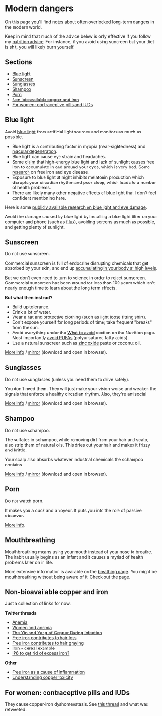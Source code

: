 # Modern dangers

On this page you'll find notes about often overlooked long-term dangers in the
modern world.

Keep in mind that much of the advice below is only effective if you
follow my [nutrition advice](nutrition.md). For instance, if you avoid using
suncreen but your diet is shit, you will likely burn yourself.

## Sections

- [Blue light](#blue-light)
- [Sunscreen](#sunscreen)
- [Sunglasses](#sunglasses)
- [Shampoo](#shampoo)
- [Porn](#porn)
- [Non-bioavailable copper and iron](#non-bioavailable-copper-and-iron)
- [For women: contraceptive pills and IUDs](#for-women-contraceptive-pills-and-iuds)

## Blue light

Avoid [blue light](https://en.wikipedia.org/wiki/Biological_effects_of_high-energy_visible_light)
from artificial light sources and monitors as much as possible.

- Blue light is a contributing factor in myopia (near-sightedness) and
  [macular degeneration](https://en.wikipedia.org/wiki/Macular_degeneration).
- Blue light can cause eye strain and headaches.
- Some [claim](https://twitter.com/Grimhood/status/1301510180450959360) that
  high-energy blue light and lack of sunlight causes free iron to accumulate in
  and around your eyes, which is very bad. Some
  [research](https://www.ncbi.nlm.nih.gov/pmc/articles/PMC2718721/)
  on free iron and eye disease.
- Exposure to blue light at night inhibits melatonin production which disrupts
  your circadian rhythm and poor sleep, which leads to a number of health
  problems.
- There are likely many other negative effects of blue light that I don't feel
  confident mentioning here.

Here is some [publicly available research on blue light and eye damage](https://www.ncbi.nlm.nih.gov/pmc/?term=blue+light+eye+damage).

Avoid the damage caused by blue light by installing a blue light filter on your
computer and phone (such as [f.lux](https://justgetflux.com/)), avoiding screens
as much as possible, and getting plenty of sunlight.

## Sunscreen

Do not use sunscreen.

Commercial sunscreen is full of endocrine disrupting chemicals that get absorbed
by your skin, and end up [accumulating in your body at high levels](https://www.pharmacist.com/article/sunscreen-chemicals-accumulate-body-high-levels).

But we don't even need to turn to science in order to reject sunscreen.
Commercial sunscreen has been around for less than 100 years which isn't
nearly enough time to learn about the long term effects.

**But what then instead?**

- Build up tolerance.
- Drink a lot of water.
- Wear a hat and protective clothing (such as light loose fitting shirt).
- Don't expose yourself for long periods of time; take frequent "breaks" from the sun.
- Avoid everything under the [What to avoid](nutrition.md#what-to-avoid) section
  on the Nutrition page. Most importantly
  [avoid PUFAs](https://twitter.com/SolBrah/status/1286086327427928064)
  (polyunsatured fatty acids).
- Use a natural sunscreen such as
  [zinc oxide](https://twitter.com/Grimhood/status/1286091082397147136) paste
  or coconut oil.

[More info](https://www.mitohealth.ca/most-sunscreens-are-terrible/)
/ [mirror](resources/page-sunscreen.html) (download and open in browser).

## Sunglasses

Do not use sunglasses (unless you need them to drive safely).

You don't need them. They will just make your vision worse and weaken the
signals that enforce a healthy circadian rhythm. Also, they're antisocial.

[More info](https://medium.com/@veritasnaut/sunglasses-are-killing-you-dbadb93f935d)
/ [mirror](resources/page-sunglasses.html) (download and open in browser).

## Shampoo

Do not use schampoo.

The sulfates in schampoo, while removing dirt from your hair and scalp, also
strip them of natural oils. This dries out your hair and makes it frizzy and
brittle.

Your scalp also absorbs whatever industrial chemicals the schampoo contains.

[More info](https://www.reddit.com/r/NoPoo/wiki/index)
/ [mirror](resources/page-nopoo-wiki.html) (download and open in browser).

## Porn

Do not watch porn.

It makes you a cuck and a voyeur. It puts you into the role of passive observer.

[More info](https://twitter.com/thuletide/status/1249437488579579905).

## Mouthbreathing

Mouthbreathing means using your mouth instead of your nose to breathe.
The habit usually begins as an infant and it causes a myriad of health problems
later on in life.

More extensive information is available on the [breathing page](breathing.md).
You might be mouthbreathing without being aware of it. Check out the page.

## Non-bioavailable copper and iron

Just a collection of links for now.

**Twitter threads**

- [Anemia](https://twitter.com/Grimhood/status/1307785622933762049)
- [Women and anemia](https://twitter.com/Grimhood/status/1298516456787697664)
- [The Yin and Yang of Copper During Infection](https://twitter.com/Grimhood/status/1307337483747618823)
- [Free iron contributes to hair loss](https://twitter.com/Grimhood/status/1306941811684851714)
- [Free iron contributes to hair graying](https://twitter.com/Grimhood/status/1307230388440317953)
- [Iron - cereal example](https://twitter.com/Grimhood/status/1307944527060070400)
- [IP6 to get rid of excess iron?](https://twitter.com/Grimhood/status/1287457228144775170)

**Other**

- [Free iron as a cause of inflammation](https://www.multiflora-herbs.com/blogs/news/free-iron-as-a-cause-of-inflammation)
- [Understanding copper toxicity](https://www.multiflora-herbs.com/blogs/news/the-dark-side-of-copper)

## For women: contraceptive pills and IUDs

They cause copper-iron dyshomeostasis. See
[this thread](https://twitter.com/Grimhood/status/1308544875332136960)
and what was retweeted.
